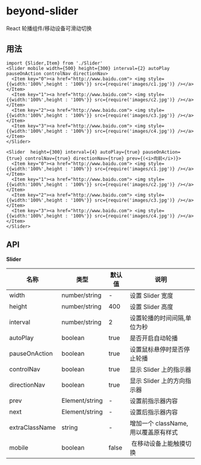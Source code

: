 # beyond-slider

React 轮播组件/移动设备可滑动切换

## 用法

```tsx
import {Slider,Item} from './Slider'
<Slider mobile width={500} height={300} interval={2} autoPlay pauseOnAction controlNav directionNav>
  <Item key="0"><a href="http://www.baidu.com"> <img style={{width:'100%',height : '100%'}} src={require('images/c1.jpg')} /></a></Item>
  <Item key="1"><a href="http://www.baidu.com"> <img style={{width:'100%',height : '100%'}} src={require('images/c2.jpg')} /></a></Item>
  <Item key="2"><a href="http://www.baidu.com"> <img style={{width:'100%',height : '100%'}} src={require('images/c3.jpg')} /></a></Item>
  <Item key="3"><a href="http://www.baidu.com"> <img style={{width:'100%',height : '100%'}} src={require('images/c4.jpg')} /></a></Item>	
</Slider>
    
<Slider  height={300} interval={4} autoPlay={true} pauseOnAction={true} controlNav={true} directionNav={true} prev={(<i>向前</i>)}>
  <Item key="0"><a href="http://www.baidu.com"> <img style={{width:'100%',height : '100%'}} src={require('images/c1.jpg')} /></a></Item>
  <Item key="1"><a href="http://www.baidu.com"> <img style={{width:'100%',height : '100%'}} src={require('images/c2.jpg')} /></a></Item>
  <Item key="2"><a href="http://www.baidu.com"> <img style={{width:'100%',height : '100%'}} src={require('images/c3.jpg')} /></a></Item>
  <Item key="3"><a href="http://www.baidu.com"> <img style={{width:'100%',height : '100%'}} src={require('images/c4.jpg')} /></a></Item>
</Slider>	
```


## API 

**Slider**

| 名称        | 类型   |  默认值  |  说明  |
| ----------- | ------ | ------ | ------ |
|  width  | number/string |  -   |  设置 Slider 宽度  |
|  height  | number/string |  400   |  设置 Slider 高度  |
|  interval  | number/string |  2  |  设置轮播的时间间隔,单位为秒  |
|  autoPlay  | boolean |  true  |  是否开启自动轮播  |
|  pauseOnAction  | boolean |  true  |  设置鼠标悬停时是否停止轮播  |
|  controlNav  | boolean |  true   |  显示 Slider 上的指示器  |
|  directionNav  | boolean |  true   |  显示 Slider 上的方向指示器  |
|  prev  | Element/string |  -   |  设置前指示器内容  |
|  next  | Element/string |  -   |  设置后指示器内容  |
|  extraClassName  | string |  -  |  增加一个 className, 用以覆盖原有样式  |
|  mobile  | boolean |  false  |  在移动设备上能触摸切换  |
